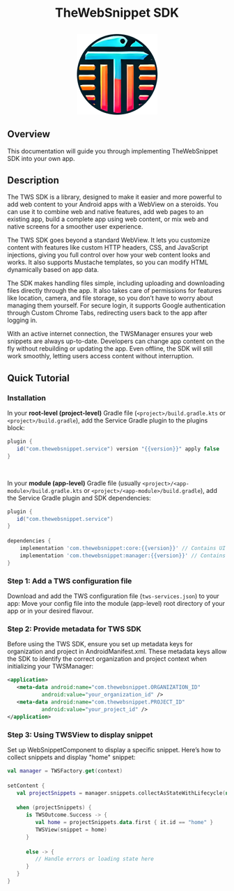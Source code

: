 
<div style="text-align: center;width: 100%;">
    <h1>TheWebSnippet SDK</h1>
    <img src="images/appIcon.png" alt="My Custom Icon" style="display: block; margin: 32px auto; max-width: 100%; height: auto;" />
</div>

## Overview
This documentation will guide you through implementing TheWebSnippet SDK into your own app.

## Description
The TWS SDK is a library, designed to make it easier and more powerful to add web
content to your Android apps with a WebView on a steroids. You can use it to combine web 
and native features, add web pages to an existing app, build a complete app using web content, 
or mix web and native screens for a smoother user experience.

The TWS SDK goes beyond a standard WebView. It lets you customize content with features like 
custom HTTP headers, CSS, and JavaScript injections, giving you full control over how your
web content looks and works. It also supports Mustache templates, so you can modify HTML 
dynamically based on app data.

The SDK makes handling files simple, including uploading and downloading files directly
through the app. It also takes care of permissions for features like location, camera,
and file storage, so you don’t have to worry about managing them yourself. For secure login,
it supports Google authentication through Custom Chrome Tabs, redirecting users back to the 
app after logging in.

With an active internet connection, the TWSManager ensures your web snippets are always up-to-date. 
Developers can change app content on the fly without rebuilding or updating the app. Even 
offline, the SDK will still work smoothly, letting users access content without interruption.

## Quick Tutorial
### Installation

In your <b>root-level (project-level)</b> Gradle file (`<project>/build.gradle.kts` or `<project>/build.gradle`), add the Service
Gradle
plugin to the plugins block:

```gradle
plugin {
   id("com.thewebsnippet.service") version "{{version}}" apply false
}
```

<br>

In your <b>module (app-level)</b> Gradle file (usually `<project>/<app-module>/build.gradle.kts` or
`<project>/<app-module>/build.gradle`),
add the Service Gradle plugin and SDK dependencies:

```gradle
plugin {
   id("com.thewebsnippet.service")
}

dependencies {
    implementation 'com.thewebsnippet:core:{{version}}' // Contains UI Composable components for displaying web pages
    implementation 'com.thewebsnippet:manager:{{version}}' // Contains TWSManager for loading and refreshing snippets in real time
}
```

### Step 1: Add a TWS configuration file

Download and add the TWS configuration file (`tws-services.json`) to your app:
Move your config file into the module (app-level) root directory of your app or in your desired flavour.

### Step 2: Provide metadata for TWS SDK

Before using the TWS SDK, ensure you set up metadata keys for organization and project in AndroidManifest.xml. 
These metadata keys allow the SDK to identify the correct organization and project context when initializing your TWSManager:

```xml
<application>
   <meta-data android:name="com.thewebsnippet.ORGANIZATION_ID"
           android:value="your_organization_id" />
   <meta-data android:name="com.thewebsnippet.PROJECT_ID"
           android:value="your_project_id" />
</application>
```

### Step 3: Using TWSView to display snippet

Set up WebSnippetComponent to display a specific snippet. Here’s how to collect snippets and display "home" snippet:

```kotlin
val manager = TWSFactory.get(context)

setContent {
   val projectSnippets = manager.snippets.collectAsStateWithLifecycle(null).value

   when (projectSnippets) {
      is TWSOutcome.Success -> {
         val home = projectSnippets.data.first { it.id == "home" }
         TWSView(snippet = home)
      }

      else -> {
         // Handle errors or loading state here
      }
   }
}
```
